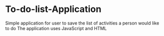 # To-do-list-Application
Simple application for user to save the list of activities a person would like to do
The application uses  JavaScript and HTML
